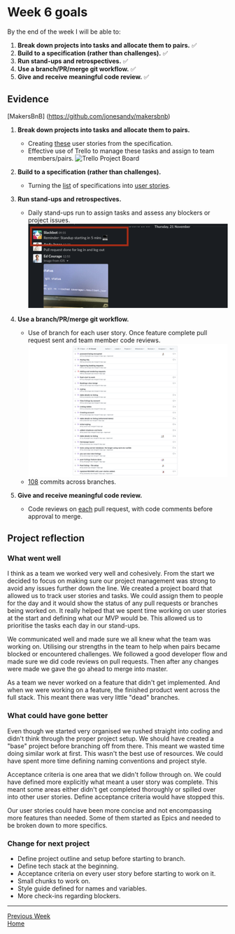 # Week 6 goals

By the end of the week I will be able to:

1. **Break down projects into tasks and allocate them to pairs.** :white_check_mark:
2. **Build to a specification (rather than challenges).** :white_check_mark:
3. **Run stand-ups and retrospectives.** :white_check_mark:
4. **Use a branch/PR/merge git workflow.** :white_check_mark:
5. **Give and receive meaningful code review.** :white_check_mark:

## Evidence
[MakersBnB] (https://github.com/jonesandy/makersbnb)

1. **Break down projects into tasks and allocate them to pairs.**
    * Creating [these](https://github.com/jonesandy/makersbnb#user-stories) user stories from the specification.
    * Effective use of Trello to manage these tasks and assign to team members/pairs. ![Trello Project Board](./_imgs/trello.png)

2. **Build to a specification (rather than challenges).**
    * Turning the [list](https://github.com/makersacademy/course/blob/master/makersbnb/specification_and_mockups.md) of specifications into [user stories](https://github.com/jonesandy/makersbnb#user-stories).

3. **Run stand-ups and retrospectives.**
    * Daily stand-ups run to assign tasks and assess any blockers or project issues. ![Trello Project Board](./_imgs/standups.png)

4. **Use a branch/PR/merge git workflow.**
    * Use of branch for each user story. Once feature complete pull request sent and team member code reviews. ![Pull Requests](./_imgs/pull-requests.png)
    * [108](https://github.com/jonesandy/makersbnb/commits/master) commits across branches.

5. **Give and receive meaningful code review.**
    * Code reviews on [each](https://github.com/jonesandy/makersbnb/pull/7) pull request, with code comments before approval to merge.
    

## Project reflection

### What went well

I think as a team we worked very well and cohesively. From the start we decided to focus on making sure our project management was strong to avoid any issues further down the line. We created a project board that allowed us to track user stories and tasks. We could assign them to people for the day and it would show the status of any pull requests or branches being worked on. It really helped that we spent time working on user stories at the start and defining what our MVP would be. This allowed us to prioritise the tasks each day in our stand-ups.

We communicated well and made sure we all knew what the team was working on. Utilising our strengths in the team to help when pairs became blocked or encountered challenges. We followed a good developer flow and made sure we did code reviews on pull requests.  Then after any changes were made we gave the go ahead to merge into master.

As a team we never worked on a feature that didn't get implemented. And when we were working on a feature, the finished product went across the full stack. This meant there was very little "dead" branches.

### What could have gone better

Even though we started very organised we rushed straight into coding and didn't think through the proper project setup. We should have created a "base" project before branching off from there. This meant we wasted time doing similar work at first. This wasn't the best use of resources. We could have spent more time defining naming conventions and project style.

Acceptance criteria is one area that we didn't follow through on. We could have defined more explicitly what meant a user story was complete. This meant some areas either didn't get completed thoroughly or spilled over into other user stories. Define acceptance criteria would have stopped this.

Our user stories could have been more concise and not encompassing more features than needed. Some of them started as Epics and needed to be broken down to more specifics.

### Change for next project

* Define project outline and setup before starting to branch.
* Define tech stack at the beginning.
* Acceptance criteria on every user story before starting to work on it.
* Small chunks to work on.
* Style guide defined for names and variables.
* More check-ins regarding blockers.

---

[Previous Week](https://github.com/jonesandy/learning-goals/blob/master/week5/week5.md)     
[Home](https://github.com/jonesandy/learning-goals)    
